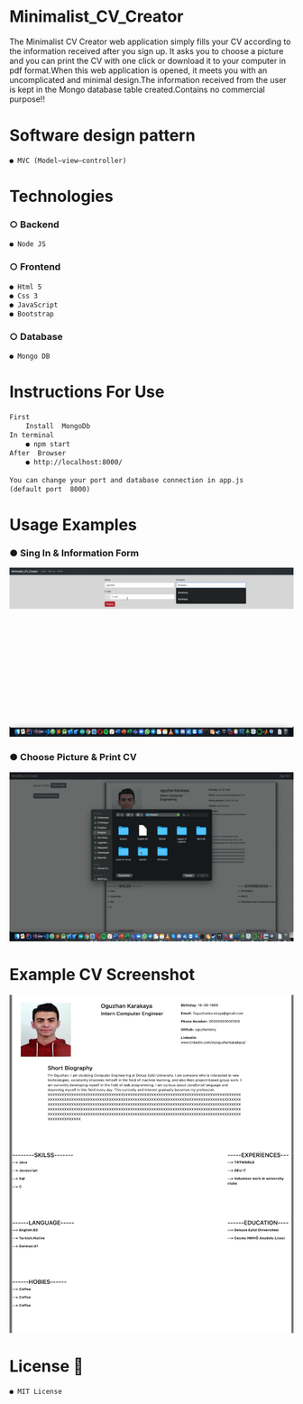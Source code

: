 # Minimalist_CV_Creator 
 The Minimalist CV Creator web application simply fills your CV according to the information received after you sign up.  It asks you to choose a picture and you can print the CV with one click or download it to your computer in pdf format.When this web application is opened, it meets you with an uncomplicated and minimal design.The information received from the user is kept in the Mongo database table created.Contains no commercial purpose!!


# Software design pattern 

    ● MVC (Model–view–controller)

# Technologies

### ○ Backend
    ● Node JS 
### ○ Frontend
    ● Html 5 
    ● Css 3
    ● JavaScript
    ● Bootstrap 
### ○ Database 
    ● Mongo DB 


# Instructions For Use
    First 
        Install  MongoDb 
    In terminal 
        ● npm start
    After  Browser 
        ● http://localhost:8000/
        
    You can change your port and database connection in app.js 
    (default port  8000)


# Usage Examples
### ● Sing In & Information Form 
<img src="public/picture/gift1.gif" width="600" height="300"> 

### ● Choose Picture & Print CV
<img src="public/picture/gift2.gif" width="600" height="300"> 


# Example CV Screenshot
<img src="public/picture/CVexapmle.jpg" width="600" height="600"> 


#  License 📝
    ● MIT License
